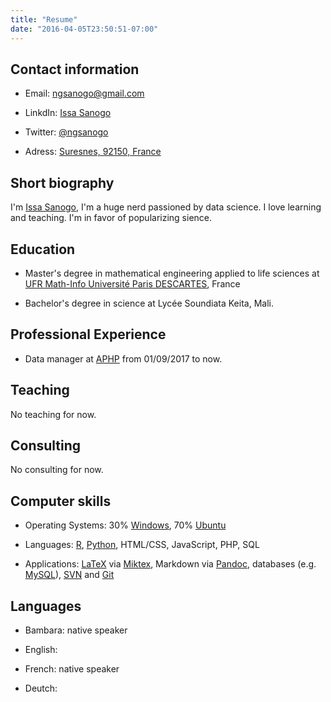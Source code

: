```yaml
---
title: "Resume"
date: "2016-04-05T23:50:51-07:00"
---
```


## Contact information

+ Email: [ngsanogo@gmail.com](ngsanogo@gmail.com)

+ LinkdIn: [Issa Sanogo](https://www.linkedin.com/in/ngsanogo/)

+ Twitter: [@ngsanogo](https://twitter.com/ngsanogo)

+ Adress: [Suresnes, 92150, France](https://www.google.fr/maps/place/92150+Suresnes/data=!4m2!3m1!1s0x47e664c5b40ecee7:0x1c0b82c6e1d88150?sa=X&ved=0ahUKEwjT_JDfjurZAhUP2qQKHSRCAgcQ8gEILTAA)

## Short biography

I'm [Issa Sanogo](https://www.ngsanogo.com/), I'm a huge nerd passioned by data science. I love learning and teaching. I'm in favor of popularizing sience.

## Education

+ Master's degree in mathematical engineering applied to life sciences at [UFR Math-Info Université Paris DESCARTES](http://www.mi.parisdescartes.fr/), France

+ Bachelor's degree in science at Lycée Soundiata Keita, Mali.

## Professional Experience

+ Data manager at [APHP](https://aphp.fr) from 01/09/2017 to now.

## Teaching

No teaching for now.

## Consulting

No consulting for now.

## Computer skills

+ Operating Systems: 30% [Windows](https://www.microsoft.com/fr-fr/windows/), 70% [Ubuntu](https://www.ubuntu.com/)

+ Languages: [R](https://www.r-project.org/), [Python](https://www.python.org/), HTML/CSS, JavaScript, PHP, SQL

+ Applications: [LaTeX](https://www.latex-project.org/) via [Miktex](https://miktex.org/), Markdown via [Pandoc](https://pandoc.org/), databases (e.g. [MySQL](https://www.mysql.com/fr/)), [SVN](https://subversion.apache.org/) and [Git](https://git-scm.com/)

## Languages

+ Bambara: native speaker

+ English: 

+ French: native speaker

+ Deutch: